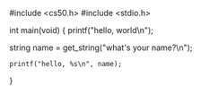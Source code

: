 #include <cs50.h>
#include <stdio.h>

int main(void)
{
    printf("hello, world\n");

string name = get_string("what's your name?\n");

    printf("hello, %s\n", name);
}

